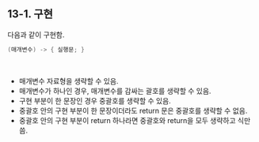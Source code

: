 ## 13-1. 구현


다음과 같이 구현함.

```java
(매개변수) -> { 실행문; }
```

<br>

- 매개변수 자료형을 생략할 수 있음.
- 매개변수가 하나인 경우, 매개변수를 감싸는 괄호를 생략할 수 있음.
- 구현 부분이 한 문장인 경우 중괄호를 생략할 수 있음.
- 중괄호 안의 구현 부분이 한 문장이더라도 return 문은 중괄호를 생략할 수 없음.
- 중괄호 안의 구현 부분이 return 하나라면 중괄호와 return을 모두 생략하고 식만 씀.